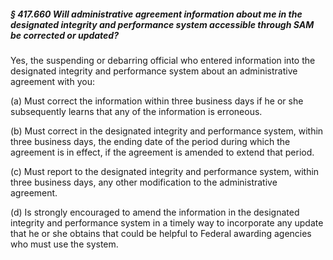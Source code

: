 ##### § 417.660 Will administrative agreement information about me in the designated integrity and performance system accessible through SAM be corrected or updated? #####

Yes, the suspending or debarring official who entered information into the designated integrity and performance system about an administrative agreement with you:

(a) Must correct the information within three business days if he or she subsequently learns that any of the information is erroneous.

(b) Must correct in the designated integrity and performance system, within three business days, the ending date of the period during which the agreement is in effect, if the agreement is amended to extend that period.

(c) Must report to the designated integrity and performance system, within three business days, any other modification to the administrative agreement.

(d) Is strongly encouraged to amend the information in the designated integrity and performance system in a timely way to incorporate any update that he or she obtains that could be helpful to Federal awarding agencies who must use the system.
